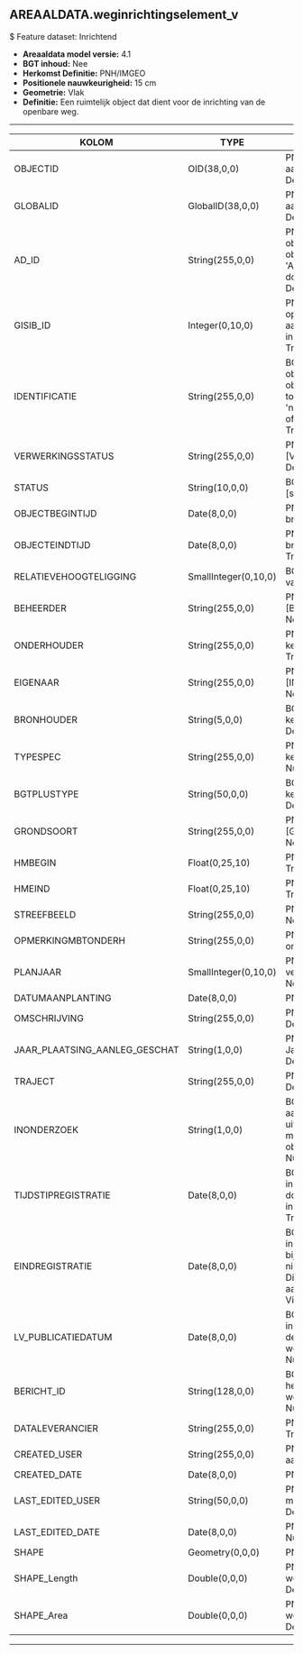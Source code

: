 ## AREAALDATA.weginrichtingselement_v

$ Feature dataset: Inrichtend


* __Areaaldata model versie:__ 4.1
* __BGT inhoud:__ Nee
* __Herkomst Definitie:__ PNH/IMGEO
* __Positionele nauwkeurigheid:__ 15 cm
* __Geometrie:__ Vlak
* __Definitie:__ Een ruimtelijk object dat dient voor de inrichting van de openbare weg. 


***

|KOLOM                               |TYPE                      |DEFINITIE|
|------                              |----          	        |-----    |
|OBJECTID                            |OID(38,0,0)               |PNH; Intern ArcGIS Identificatienummer, aangemaakt door ArcGIS; Nullable: False; Default: None|
|GLOBALID                            |GlobalID(38,0,0)          |PNH; Global Unique Identifier,  aangemaakt door ArcGIS; Nullable: False; Default: None|
|AD_ID                               |String(255,0,0)           |PNH; Uniek identificatienummer voor het object dat onveranderlijk is zolang het object bestaat in Areaaldata: in format 'AD.[GUID]'. Dit moet worden ingevuld door de aannemer; Nullable: False; Default: None|
|GISIB_ID                            |Integer(0,10,0)           |PNH; Uniek Identificatienummer beheer openbare ruimte (GISIB), wordt aangemaakt in GISIB en mag niet worden ingevuld door de aannemer; Nullable: True; Default: None|
|IDENTIFICATIE                       |String(255,0,0)           |BGT; Uniek identificatienummer voor het object dat onveranderlijk is zolang het object bestaat: bevat indien van toepassing BGT/IMKL ID in format 'nl.imgeo/imkl.bronhouderscode.LokaalID' of anders: '00000'.LokaalID; Nullable: True; Default: None|
|VERWERKINGSSTATUS                   |String(255,0,0)           |PNH; Status van de gegevens; keuzelijst [VERWERKINGSSTATUS]; Nullable: False; Default: Nieuw|
|STATUS                              |String(10,0,0)            |BGT; BGT status van het object; keuzelijst [status]; Nullable: False; Default: bestaand|
|OBJECTBEGINTIJD                     |Date(8,0,0)               |PNH; Datum waarop het object bij de bronhouder is ontstaan; Nullable: True|
|OBJECTEINDTIJD                      |Date(8,0,0)               |PNH; Datum waarop het object bij de bronhouder niet meer geldig is; Nullable: True|
|RELATIEVEHOOGTELIGGING              |SmallInteger(0,10,0)      |BGT; Aanduiding voor de relatieve hoogte van het object; Nullable: False; Default: 0|
|BEHEERDER                           |String(255,0,0)           |PNH; Beheerder van het object; keuzelijst [BEHEERDER]; Nullable: True; Default: None|
|ONDERHOUDER                         |String(255,0,0)           |PNH; Onderhouder van het object; keuzelijst [ONDERHOUDER]; Nullable: True; Default: None|
|EIGENAAR                            |String(255,0,0)           |PNH; Eigenaar van het object; keuzelijst [INSTANTIE]; Nullable: True; Default: None|
|BRONHOUDER                          |String(5,0,0)             |BGT; De bronhoudercode van het object; keuzelijst [bronhouder]; Nullable: False; Default: None|
|TYPESPEC                            |String(255,0,0)           |PNH; Nadere typering van het object; keuzelijst [typeSpecBTDPlantvak]; Nullable: True; Default: None|
|BGTPLUSTYPE                         |String(50,0,0)            |BGT; Nadere type omschrijving in de BGT; keuzelijst [typeWGIVlak]; Nullable: False; Default: None|
|GRONDSOORT                          |String(255,0,0)           |PNH; Grondsoort; keuzelijst [GRONDSOORT]; Nullable: True; Default: None|
|HMBEGIN                             |Float(0,25,10)            |PNH; Hectometrering begin heg; Nullable: True|
|HMEIND                              |Float(0,25,10)            |PNH; Hectometrering eind heg; Nullable: True|
|STREEFBEELD                         |String(255,0,0)           |PNH; Streefbeeld; Nullable: True; Default: None|
|OPMERKINGMBTONDERH                  |String(255,0,0)           |PNH; Opmerking met betrekking tot het onderhoud; Nullable: True; Default: None|
|PLANJAAR                            |SmallInteger(0,10,0)      |PNH; Het geplande jaar dat het object vervangen wordt; Nullable: True; Default: None|
|DATUMAANPLANTING                    |Date(8,0,0)               |PNH; Datum aanplanting; Nullable: True|
|OMSCHRIJVING                        |String(255,0,0)           |PNH; Extra toelichting; Nullable: True; Default: None|
|JAAR_PLAATSING_AANLEG_GESCHAT       |String(1,0,0)             |PNH; Jaar plaatsing of aanleg is geschat: Ja/Nee; keuzelijst [jaNee]; Nullable: True; Default: N|
|TRAJECT                             |String(255,0,0)           |PNH; FK naar traject_v; Nullable: True; Default: None|
|INONDERZOEK                         |String(1,0,0)             |BGT; Een aanduiding waarmee wordt aangegeven dat een onderzoek wordt uitgevoerd naar de juistheid van een of meer gegevens van het betreffende object: Ja/Nee; keuzelijst [jaNee]; Nullable: False; Default: N; Visible:No|
|TIJDSTIPREGISTRATIE                 |Date(8,0,0)               |BGT; Datum en tijdstip waarop deze instantie van het object is opgenomen door de bronhouder. Dit mag niet worden ingevuld door de aannemer; Nullable: True; Default: None; Visible:No|
|EINDREGISTRATIE                     |Date(8,0,0)               |BGT; Datum en tijdstip waarop deze instantie van het object niet meer geldig is bij de bronhouder. Wanneer deze waarde niet is ingevuld is de instantie nog geldig. Dit mag niet worden ingevuld door de aannemer; Nullable: True; Default: None; Visible:No|
|LV_PUBLICATIEDATUM                  |Date(8,0,0)               |BGT; Datum en tijdstip waarop deze instantie van het object is opgenomen in de Landelijke Voorziening. Dit mag niet worden ingevuld door de aannemer; Nullable: True; Default: None; Visible:No|
|BERICHT_ID                          |String(128,0,0)           |BGT; Nummer van het bericht dat PNH heeft verzonden naar LV. Dit mag niet worden ingevuld door de aannemer; Nullable: True; Default: None; Visible:No|
|DATALEVERANCIER                     |String(255,0,0)           |PNH; Leverancier van de data; Nullable: True; Default: None|
|CREATED_USER                        |String(255,0,0)           |PNH; Naam van gebruiker die de rij heeft aangemaakt; Nullable: True; Default: None|
|CREATED_DATE                        |Date(8,0,0)               |PNH; Aanmaakdatum; Nullable: True|
|LAST_EDITED_USER                    |String(50,0,0)            |PNH; Naam van gebruiker die de laatste mutatie heeft doorgevoerd; Nullable: True; Default: None|
|LAST_EDITED_DATE                    |Date(8,0,0)               |PNH; Datum van de laatste mutatie; Nullable: True|
|SHAPE                               |Geometry(0,0,0)           |PNH; Vlak|
|SHAPE_Length                        |Double(0,0,0)             |PNH; Omtrek in meters, 5 decimalen. Dit wordt automatisch gevuld; Nullable: False; Default: None|
|SHAPE_Area                          |Double(0,0,0)             |PNH; Oppervlakte in m2, 5 decimalen. Dit wordt automatisch gevuld; Nullable: False; Default: None|


***
